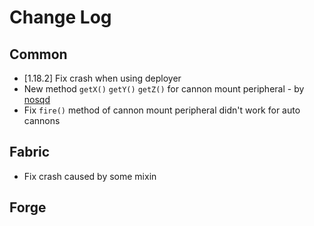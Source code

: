 # Change Log
## Common
- [1.18.2] Fix crash when using deployer
- New method `getX()` `getY()` `getZ()` for cannon mount peripheral - by [nosqd](https://github.com/nosqd)
- Fix `fire()` method of cannon mount peripheral didn't work for auto cannons
## Fabric
- Fix crash caused by some mixin
## Forge